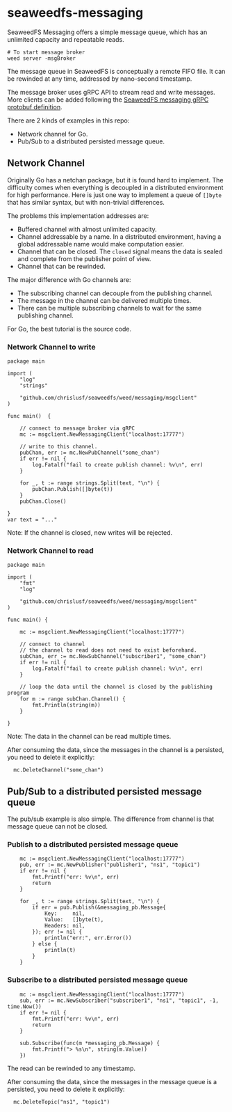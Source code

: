 # seaweedfs-messaging

SeaweedFS Messaging offers a simple message queue, which has an unlimited capacity and repeatable reads.

```
# To start message broker
weed server -msgBroker
```

The message queue in SeaweedFS is conceptually a remote FIFO file. It can be rewinded at any time, addressed by nano-second timestamp.

The message broker uses gRPC API to stream read and write messages. More clients can be added following the [SeaweedFS messaging gRPC protobuf definition](https://github.com/chrislusf/seaweedfs/blob/master/weed/pb/messaging.proto). 

There are 2 kinds of examples in this repo: 
* Network channel for Go.
* Pub/Sub to a distributed persisted message queue.


## Network Channel

Originally Go has a netchan package, but it is found hard to implement. The difficulty comes when everything is decoupled in a distributed environment for high performance. Here is just one way to implement a queue of `[]byte` that has similar syntax, but with non-trivial differences. 

The problems this implementation addresses are:
* Buffered channel with almost unlimited capacity.
* Channel addressable by a name. In a distributed environment, having a global addressable name would make computation easier.
* Channel that can be closed. The `closed` signal means the data is sealed and complete from the publisher point of view. 
* Channel that can be rewinded.

The major difference with Go channels are:
* The subscribing channel can decouple from the publishing channel. 
* The message in the channel can be delivered multiple times.
* There can be multiple subscribing channels to wait for the same publishing channel.

For Go, the best tutorial is the source code.

### Network Channel to write
```
package main

import (
	"log"
	"strings"

	"github.com/chrislusf/seaweedfs/weed/messaging/msgclient"
)

func main()  {

	// connect to message broker via gRPC
	mc := msgclient.NewMessagingClient("localhost:17777")

	// write to this channel.
	pubChan, err := mc.NewPubChannel("some_chan")
	if err != nil {
		log.Fatalf("fail to create publish channel: %v\n", err)
	}

	for _, t := range strings.Split(text, "\n") {
		pubChan.Publish([]byte(t))
	}
	pubChan.Close()

}
var text = "..."

```

Note: If the channel is closed, new writes will be rejected.

### Network Channel to read



```
package main

import (
	"fmt"
	"log"

	"github.com/chrislusf/seaweedfs/weed/messaging/msgclient"
)

func main() {

	mc := msgclient.NewMessagingClient("localhost:17777")

	// connect to channel
	// the channel to read does not need to exist beforehand.
	subChan, err := mc.NewSubChannel("subscriber1", "some_chan")
	if err != nil {
		log.Fatalf("fail to create publish channel: %v\n", err)
	}

	// loop the data until the channel is closed by the publishing program
	for m := range subChan.Channel() {
		fmt.Println(string(m))
	}

}

```

Note: The data in the channel can be read multiple times.

After consuming the data, since the messages in the channel is a persisted, you need to delete it explicitly:

```
  mc.DeleteChannel("some_chan")

```

## Pub/Sub to a distributed persisted message queue

The pub/sub example is also simple. The difference from channel is that message queue can not be closed.

### Publish to a distributed persisted message queue
```
	mc := msgclient.NewMessagingClient("localhost:17777")
	pub, err := mc.NewPublisher("publisher1", "ns1", "topic1")
	if err != nil {
		fmt.Printf("err: %v\n", err)
		return
	}

	for _, t := range strings.Split(text, "\n") {
		if err = pub.Publish(&messaging_pb.Message{
			Key:     nil,
			Value:   []byte(t),
			Headers: nil,
		}); err != nil {
			println("err:", err.Error())
		} else {
			println(t)
		}
	}

```

### Subscribe to a distributed persisted message queue
```
	mc := msgclient.NewMessagingClient("localhost:17777")
	sub, err := mc.NewSubscriber("subscriber1", "ns1", "topic1", -1, time.Now())
	if err != nil {
		fmt.Printf("err: %v\n", err)
		return
	}

	sub.Subscribe(func(m *messaging_pb.Message) {
		fmt.Printf("> %s\n", string(m.Value))
	})

```

The read can be rewinded to any timestamp.

After consuming the data, since the messages in the message queue is a persisted, you need to delete it explicitly:

```
  mc.DeleteTopic("ns1", "topic1")

```
